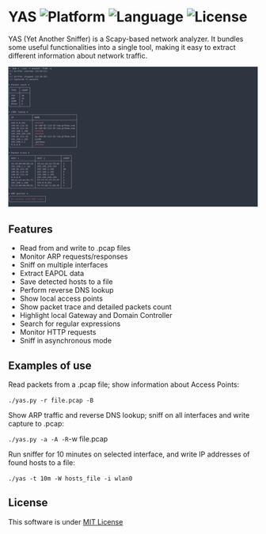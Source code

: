 # YAS ![Platform](https://img.shields.io/badge/Platform-Linux/Windows-purple.svg?longCache=true&style=flat-square) ![Language](https://img.shields.io/badge/Python-3.7-blue.svg?longCache=true&style=flat-square)   ![License](https://img.shields.io/badge/License-MIT-red.svg?longCache=true&style=flat-square)



YAS (Yet Another Sniffer) is a Scapy-based network analyzer. It bundles some useful functionalities into a single tool, making it easy to extract different information about network traffic.

<p align="center">
<img src="screenshot.png" width="836"/>
</p>



## Features
- Read from and write to .pcap files
- Monitor ARP requests/responses
- Sniff on multiple interfaces
- Extract EAPOL data
- Save detected hosts to a file
- Perform reverse DNS lookup
- Show local access points
- Show packet trace and detailed packets count
- Highlight local Gateway and Domain Controller
- Search for regular expressions
- Monitor HTTP requests
- Sniff in asynchronous mode

## Examples of use
Read packets from a .pcap file; show information about Access Points:

`./yas.py -r file.pcap -B`

Show ARP traffic and reverse DNS lookup; sniff on all interfaces and write capture to .pcap: 

`./yas.py -a -A -R`-w file.pcap

Run sniffer for 10 minutes on selected interface, and write IP addresses of found hosts to a file:

`./yas -t 10m -W hosts_file -i wlan0`


	





## License
This software is under [MIT License](https://en.wikipedia.org/wiki/MIT_License)